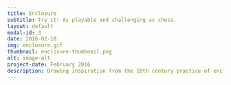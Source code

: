 ```yaml
---
title: Enclosure
subtitle: Try it! As playable and challenging as chess.
layout: default
modal-id: 3
date: 2016-02-18
img: enclosure.gif
thumbnail: enclosure-thumbnail.png
alt: image-alt
project-date: February 2016
description: Drawing inspiration from the 18th century practice of enclosure, we made a fun, beautiful and addicting game. Like farmers occupying their land using fences, players compete by enclosing as many land as possible; there are limited moves each round, and whoever gains the most land wins.
---
```

